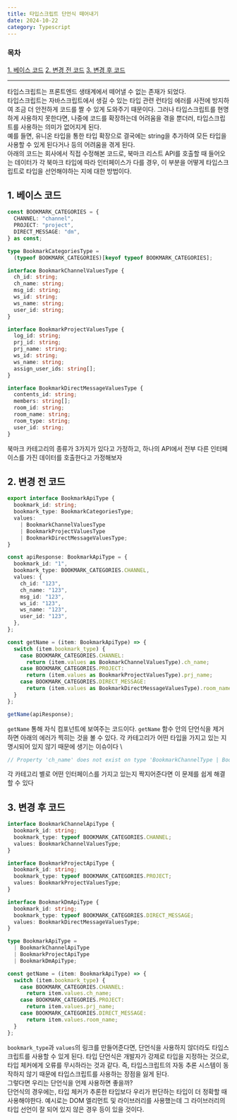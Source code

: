 ```yaml
---
title: 타입스크립트 단언식 떼어내기
date: 2024-10-22
category: Typescript
---
```


### 목차

[1. 베이스 코드](#1-베이스-코드)
[2. 변경 전 코드](#2-변경-전-코드)
[3. 변경 후 코드](#3-변경-후-코드)

---

타입스크립트는 프론트엔드 생태계에서 떼어낼 수 없는 존재가 되었다. \
타입스크립트는 자바스크립트에서 생길 수 있는 타입 관련 런타임 에러를 사전에 방지하여 조금 더 안전하게 코드를 짤 수 있게 도와주기 때문이다. 그러나 타입스크립트를 현명하게 사용하지 못한다면, 나중에 코드를 확장하는데 어려움을 겪을 뿐더러, 타입스크립트를 사용하는 의미가 없어지게 된다. \
예를 들면, 유니온 타입을 통한 타입 확장으로 결국에는 string을 추가하여 모든 타입을 사용할 수 있게 된다거나 등의 어려움을 겪게 된다. \
아래의 코드는 회사에서 직접 수정해본 코드로, 북마크 리스트 API를 호출할 때 들어오는 데이터가 각 북마크 타입에 따라 인터페이스가 다를 경우, 이 부분을 어떻게 타입스크립트로 타입을 선언해야하는 지에 대한 방법이다.

## 1. 베이스 코드

```typescript
const BOOKMARK_CATEGORIES = {
  CHANNEL: "channel",
  PROJECT: "project",
  DIRECT_MESSAGE: "dm",
} as const;

type BookmarkCategoriesType =
  (typeof BOOKMARK_CATEGORIES)[keyof typeof BOOKMARK_CATEGORIES];

interface BookmarkChannelValuesType {
  ch_id: string;
  ch_name: string;
  msg_id: string;
  ws_id: string;
  ws_name: string;
  user_id: string;
}

interface BookmarkProjectValuesType {
  log_id: string;
  prj_id: string;
  prj_name: string;
  ws_id: string;
  ws_name: string;
  assign_user_ids: string[];
}

interface BookmarkDirectMessageValuesType {
  contents_id: string;
  members: string[];
  room_id: string;
  room_name: string;
  room_type: string;
  user_id: string;
}
```

북마크 카테고리의 종류가 3가지가 있다고 가정하고, 하나의 API에서 전부 다른 인터페이스를 가진 데이터를 호출한다고 가정해보자

## 2. 변경 전 코드

```typescript
export interface BookmarkApiType {
  bookmark_id: string;
  bookmark_type: BookmarkCategoriesType;
  values:
    | BookmarkChannelValuesType
    | BookmarkProjectValuesType
    | BookmarkDirectMessageValuesType;
}

const apiResponse: BookmarkApiType = {
  bookmark_id: "1",
  bookmark_type: BOOKMARK_CATEGORIES.CHANNEL,
  values: {
    ch_id: "123",
    ch_name: "123",
    msg_id: "123",
    ws_id: "123",
    ws_name: "123",
    user_id: "123",
  },
};

const getName = (item: BookmarkApiType) => {
  switch (item.bookmark_type) {
    case BOOKMARK_CATEGORIES.CHANNEL:
      return (item.values as BookmarkChannelValuesType).ch_name;
    case BOOKMARK_CATEGORIES.PROJECT:
      return (item.values as BookmarkProjectValuesType).prj_name;
    case BOOKMARK_CATEGORIES.DIRECT_MESSAGE:
      return (item.values as BookmarkDirectMessageValuesType).room_name;
  }
};

getName(apiResponse);
```

`getName` 통해 자식 컴포넌트에 보여주는 코드이다. `getName` 함수 안의 단언식을 제거하면 아래의 에러가 찍히는 것을 볼 수 있다. 각 카테고리가 어떤 타입을 가지고 있는 지 명시되어 있지 않기 때문에 생기는 이슈이다 \

```typescript
// Property 'ch_name' does not exist on type 'BookmarkChannelType | BookmarkProjectType | BookmarkDirectMessageType'.
```

각 카테고리 별로 어떤 인터페이스를 가지고 있는지 짝지어준다면 이 문제를 쉽게 해결할 수 있다

## 3. 변경 후 코드

```typescript
interface BookmarkChannelApiType {
  bookmark_id: string;
  bookmark_type: typeof BOOKMARK_CATEGORIES.CHANNEL;
  values: BookmarkChannelValuesType;
}

interface BookmarkProjectApiType {
  bookmark_id: string;
  bookmark_type: typeof BOOKMARK_CATEGORIES.PROJECT;
  values: BookmarkProjectValuesType;
}

interface BookmarkDmApiType {
  bookmark_id: string;
  bookmark_type: typeof BOOKMARK_CATEGORIES.DIRECT_MESSAGE;
  values: BookmarkDirectMessageValuesType;
}

type BookmarkApiType =
  | BookmarkChannelApiType
  | BookmarkProjectApiType
  | BookmarkDmApiType;

const getName = (item: BookmarkApiType) => {
  switch (item.bookmark_type) {
    case BOOKMARK_CATEGORIES.CHANNEL:
      return item.values.ch_name;
    case BOOKMARK_CATEGORIES.PROJECT:
      return item.values.prj_name;
    case BOOKMARK_CATEGORIES.DIRECT_MESSAGE:
      return item.values.room_name;
  }
};
```

`bookmark_type`과 `values`의 링크를 만들어준다면, 단언식을 사용하지 않더라도 타입스크립트를 사용할 수 있게 된다. 타입 단언식은 개발자가 강제로 타입을 지정하는 것으로, 타입 체커에게 오류를 무시하라는 것과 같다.
즉, 타입스크립트의 자동 추론 시스템이 동작하지 않기 때문에 타입스크립트를 사용하는 장점을 잃게 된다. \
그렇다면 우리는 단언식을 언제 사용하면 좋을까? \
단언식의 경우에는, 타입 체커가 추론한 타입보다 우리가 판단하는 타입이 더 정확할 때 사용해야한다. 예시로는 DOM 엘리먼트 및 라이브러리를 사용했는데 그 라이브러리의 타입 선언이 잘 되어 있지 않은 경우 등이 있을 것이다.
